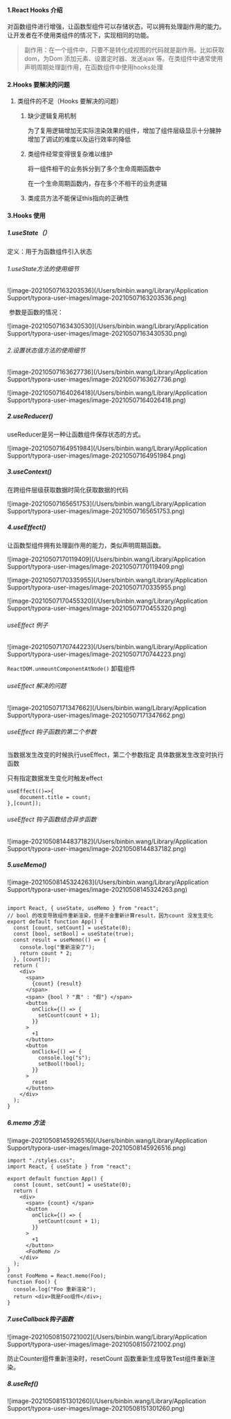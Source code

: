 #### 1.React Hooks 介绍

对函数组件进行增强，让函数型组件可以存储状态，可以拥有处理副作用的能力。让开发者在不使用类组件的情况下，实现相同的功能。

> 副作用：在一个组件中，只要不是转化成视图的代码就是副作用。比如获取dom，为Dom 添加元素、设置定时器、发送ajax 等。在类组件中通常使用声明周期处理副作用，在函数组件中使用hooks处理

#### 2.Hooks 要解决的问题

1. 类组件的不足（Hooks 要解决的问题）

   1. 缺少逻辑复用机制

      为了复用逻辑增加无实际渲染效果的组件，增加了组件层级显示十分臃肿增加了调试的难度以及运行效率的降低

   2. 类组件经常变得很复杂难以维护

      将一组件相干的业务拆分到了多个生命周期函数中

      在一个生命周期函数内，存在多个不相干的业务逻辑

   3. 类成员方法不能保证this指向的正确性

#### 3.Hooks 使用

##### 1.useState（）

定义：用于为函数组件引入状态

###### 1.useState方法的使用细节

![image-20210507163203536](/Users/binbin.wang/Library/Application Support/typora-user-images/image-20210507163203536.png)

​	参数是函数的情况：



![image-20210507163430530](/Users/binbin.wang/Library/Application Support/typora-user-images/image-20210507163430530.png)

###### 2.设置状态值方法的使用细节

![image-20210507163627736](/Users/binbin.wang/Library/Application Support/typora-user-images/image-20210507163627736.png)

![image-20210507164026418](/Users/binbin.wang/Library/Application Support/typora-user-images/image-20210507164026418.png)

##### 2.useReducer()

useReducer是另一种让函数组件保存状态的方式。

![image-20210507164951984](/Users/binbin.wang/Library/Application Support/typora-user-images/image-20210507164951984.png)

##### 3.useContext()

在跨组件层级获取数据时简化获取数据的代码

![image-20210507165651753](/Users/binbin.wang/Library/Application Support/typora-user-images/image-20210507165651753.png)

##### 4.useEffect()

让函数型组件拥有处理副作用的能力，类似声明周期函数。

![image-20210507170119409](/Users/binbin.wang/Library/Application Support/typora-user-images/image-20210507170119409.png)

![image-20210507170335955](/Users/binbin.wang/Library/Application Support/typora-user-images/image-20210507170335955.png)

![image-20210507170455320](/Users/binbin.wang/Library/Application Support/typora-user-images/image-20210507170455320.png)

###### useEffect 例子

![image-20210507170744223](/Users/binbin.wang/Library/Application Support/typora-user-images/image-20210507170744223.png)

`ReactDOM.unmountComponentAtNode()` 卸载组件

###### useEffect 解决的问题

![image-20210507171347662](/Users/binbin.wang/Library/Application Support/typora-user-images/image-20210507171347662.png)

###### useEffect 钩子函数的第二个参数

当数据发生改变的时候执行useEffect，第二个参数指定 具体数据发生改变时执行函数

只有指定数据发生变化时触发effect

```
useEffect(()=>{
	document.title = count;
},[count]);
```

###### useEffect 钩子函数结合异步函数

![image-20210508144837182](/Users/binbin.wang/Library/Application Support/typora-user-images/image-20210508144837182.png)

##### 5.useMemo()

![image-20210508145324263](/Users/binbin.wang/Library/Application Support/typora-user-images/image-20210508145324263.png)

```react

import React, { useState, useMemo } from "react";
// bool 的改变导致组件重新渲染，但是不会重新计算result，因为count 没发生变化
export default function App() {
  const [count, setCount] = useState(0);
  const [bool, setBool] = useState(true);
  const result = useMemo(() => {
    console.log("重新渲染了");
    return count * 2;
  }, [count]);
  return (
    <div>
      <span>
        {count} {result}
      </span>
      <span> {bool ? "真" : "假"} </span>
      <button
        onClick={() => {
          setCount(count + 1);
        }}
      >
        +1
      </button>
      <button
        onClick={() => {
          console.log("s");
          setBool(!bool);
        }}
      >
        reset
      </button>
    </div>
  );
}

```

##### 6.memo 方法

![image-20210508145926516](/Users/binbin.wang/Library/Application Support/typora-user-images/image-20210508145926516.png)

```react
import "./styles.css";
import React, { useState } from "react";

export default function App() {
  const [count, setCount] = useState(0);
  return (
    <div>
      <span> {count} </span>
      <button
        onClick={() => {
          setCount(count + 1);
        }}
      >
        +1
      </button>
      <FooMemo />
    </div>
  );
}
const FooMemo = React.memo(Foo);
function Foo() {
  console.log("Foo 重新渲染");
  return <div>我是Foo组件</div>;
}

```

##### 7.useCallback钩子函数

![image-20210508150721002](/Users/binbin.wang/Library/Application Support/typora-user-images/image-20210508150721002.png)

防止Counter组件重新渲染时，resetCount 函数重新生成导致Test组件重新渲染。

##### 8.useRef()

![image-20210508151301260](/Users/binbin.wang/Library/Application Support/typora-user-images/image-20210508151301260.png)